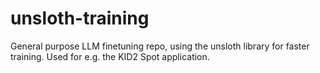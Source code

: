 # unsloth-training
General purpose LLM finetuning repo, using the unsloth library for faster training. Used for e.g. the KID2 Spot application.
